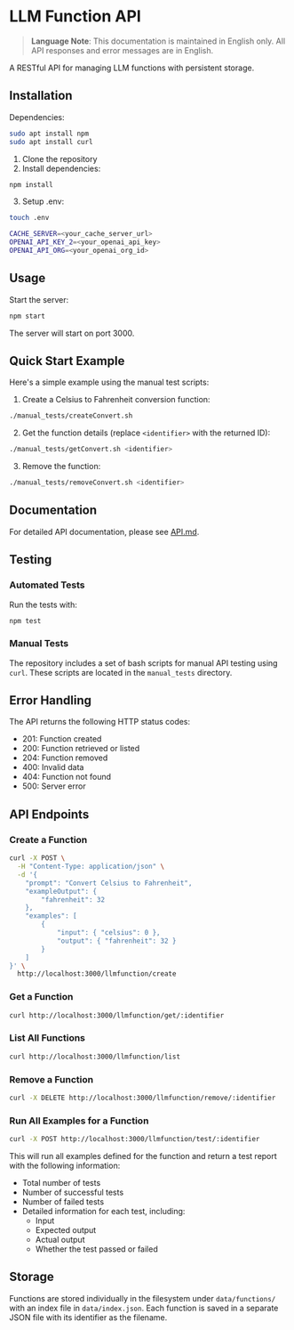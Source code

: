 # LLM Function API

> **Language Note**: This documentation is maintained in English only. All API responses and error messages are in English.

A RESTful API for managing LLM functions with persistent storage.

## Installation

Dependencies:
```bash
sudo apt install npm 
sudo apt install curl
```

1. Clone the repository
2. Install dependencies:
```bash
npm install
```
3. Setup .env:
```bash
touch .env

CACHE_SERVER=<your_cache_server_url>
OPENAI_API_KEY_2=<your_openai_api_key>
OPENAI_API_ORG=<your_openai_org_id>
```

## Usage

Start the server:
```bash
npm start
```

The server will start on port 3000.

## Quick Start Example

Here's a simple example using the manual test scripts:

1. Create a Celsius to Fahrenheit conversion function:
```bash
./manual_tests/createConvert.sh
```

2. Get the function details (replace `<identifier>` with the returned ID):
```bash
./manual_tests/getConvert.sh <identifier>
```

3. Remove the function:
```bash
./manual_tests/removeConvert.sh <identifier>
```

## Documentation

For detailed API documentation, please see [API.md](API.md).

## Testing

### Automated Tests
Run the tests with:
```bash
npm test
```

### Manual Tests
The repository includes a set of bash scripts for manual API testing using `curl`. These scripts are located in the `manual_tests` directory.

## Error Handling

The API returns the following HTTP status codes:
- 201: Function created
- 200: Function retrieved or listed
- 204: Function removed
- 400: Invalid data
- 404: Function not found
- 500: Server error

## API Endpoints

### Create a Function
```bash
curl -X POST \
  -H "Content-Type: application/json" \
  -d '{
    "prompt": "Convert Celsius to Fahrenheit",
    "exampleOutput": {
        "fahrenheit": 32
    },
    "examples": [
        {
            "input": { "celsius": 0 },
            "output": { "fahrenheit": 32 }
        }
    ]
}' \
  http://localhost:3000/llmfunction/create
```

### Get a Function
```bash
curl http://localhost:3000/llmfunction/get/:identifier
```

### List All Functions
```bash
curl http://localhost:3000/llmfunction/list
```

### Remove a Function
```bash
curl -X DELETE http://localhost:3000/llmfunction/remove/:identifier
```

### Run All Examples for a Function
```bash
curl -X POST http://localhost:3000/llmfunction/test/:identifier
```

This will run all examples defined for the function and return a test report with the following information:
- Total number of tests
- Number of successful tests
- Number of failed tests
- Detailed information for each test, including:
  - Input
  - Expected output
  - Actual output
  - Whether the test passed or failed

## Storage

Functions are stored individually in the filesystem under `data/functions/` with an index file in `data/index.json`. Each function is saved in a separate JSON file with its identifier as the filename. 
